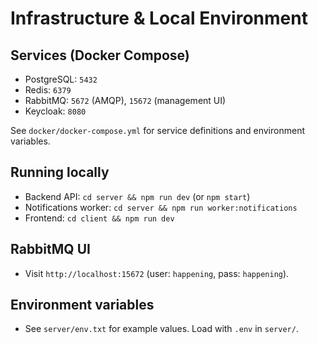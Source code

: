# Infrastructure & Local Environment

## Services (Docker Compose)
- PostgreSQL: `5432`
- Redis: `6379`
- RabbitMQ: `5672` (AMQP), `15672` (management UI)
- Keycloak: `8080`

See `docker/docker-compose.yml` for service definitions and environment variables.

## Running locally
- Backend API: `cd server && npm run dev` (or `npm start`)
- Notifications worker: `cd server && npm run worker:notifications`
- Frontend: `cd client && npm run dev`

## RabbitMQ UI
- Visit `http://localhost:15672` (user: `happening`, pass: `happening`).

## Environment variables
- See `server/env.txt` for example values. Load with `.env` in `server/`.
